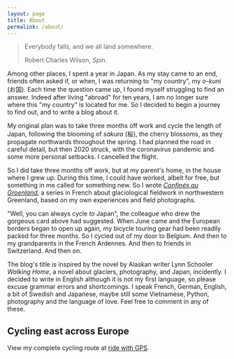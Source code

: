 ```yaml
---
layout: page
title: About
permalink: /about/
---
```


<!-- FIXME Lea's drawing -->

> Everybody falls, and we all land somewhere.
>
> Robert Charles Wilson, *Spin*.

Among other places, I spent a year in Japan. As my stay came to an end,
friends often asked if, or when, I was returning to \"my country\", my
*o-kuni* (お国). Each time the question came up, I found myself
struggling to find an answer. Indeed after living \"abroad\" for ten
years, I am no longer sure where this \"my country\" is located for me.
So I decided to begin a journey to find out, and to write a blog about
it.

My original plan was to take three months off work and cycle the length
of Japan, following the blooming of *sakura* (桜), the cherry blossoms,
as they propagate northwards throughout the spring. I had planned the
road in careful detail, but then 2020 struck, with the coronavirus
pandemic and some more personal setbacks. I cancelled the flight.

So I did take three months off work, but at my parent\'s home, in the
house where I grew up. During this time, I could have worked, albeit for
free, but something in me called for something new. So I wrote
*[Confinés au Groenland](http://cyclingho.me/confines-au-groenland/)*, a
series in French about glaciological fieldwork in northwestern
Greenland, based on my own experiences and field photographs.

\"Well, you can always cycle *to* Japan\", the colleague who drew the
gorgeous card above had suggested. When June came and the European
borders began to open up again, my bicycle touring gear had been readily
packed for three months. So I cycled out of my door to Belgium. And then
to my grandparents in the French Ardennes. And then to friends in
Switzerland. And then on.

The blog\'s title is inspired by the novel by Alaskan writer Lynn
Schooler *Walking Home*, a novel about glaciers, photography, and Japan,
incidently. I decided to write in English although it is not my first
language, so please excuse grammar errors and shortcomings. I speak
French, German, English, a bit of Swedish and Japanese, maybe still some
Vietnamese, Python, photography and the language of love. Feel free to
comment in any of these.

## Cycling east across Europe

View my complete cycling route at [ride with GPS](
    https://ridewithgps.com/collections/8301?privacy_code=YPTzB9GVzpTdzrut).
